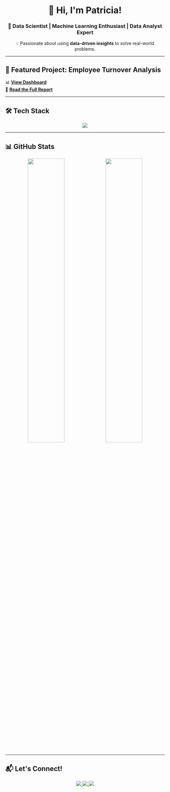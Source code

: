<h1 align="center">👋 Hi, I'm Patricia!</h1>
<h3 align="center">🚀 Data Scientist | Machine Learning Enthusiast | Data Analyst Expert</h3>

<p align="center">
💡 Passionate about using <strong>data-driven insights</strong> to solve real-world problems.
</p>

---

## 🚀 Featured Project: Employee Turnover Analysis  
📊 **[View Dashboard](https://public.tableau.com/views/DashboardRotacinEmpleados/Dashboard1)**  
📖 **[Read the Full Report](https://github.com/tu-usuario/employee-turnover-analysis)**  

---

## 🛠️ Tech Stack  

<p align="center">
  <img src="https://skillicons.dev/icons?i=python,tensorflow,pytorch,sklearn,sql,postgres,tableau,powerbi,github,git" />
</p>

---

## 📊 GitHub Stats  

<p align="center">
  <img src="https://github-readme-stats.vercel.app/api?username=tu-usuario&show_icons=true&theme=radical" width="48%" />
  <img src="https://github-readme-streak-stats.herokuapp.com/?user=tu-usuario&theme=radical" width="48%" />
</p>

---

## 📬 Let's Connect!  

<p align="center">
  <a href="https://linkedin.com/in/tu-perfil">
    <img src="https://img.shields.io/badge/LinkedIn-Connect-blue?style=flat&logo=linkedin" />
  </a>
  <a href="https://github.com/tu-usuario">
    <img src="https://img.shields.io/badge/GitHub-Profile-black?style=flat&logo=github" />
  </a>
  <a href="https://tu-portafolio.com">
    <img src="https://img.shields.io/badge/Portfolio-Visit-green?style=flat&logo=firefox" />
  </a>
</p>
